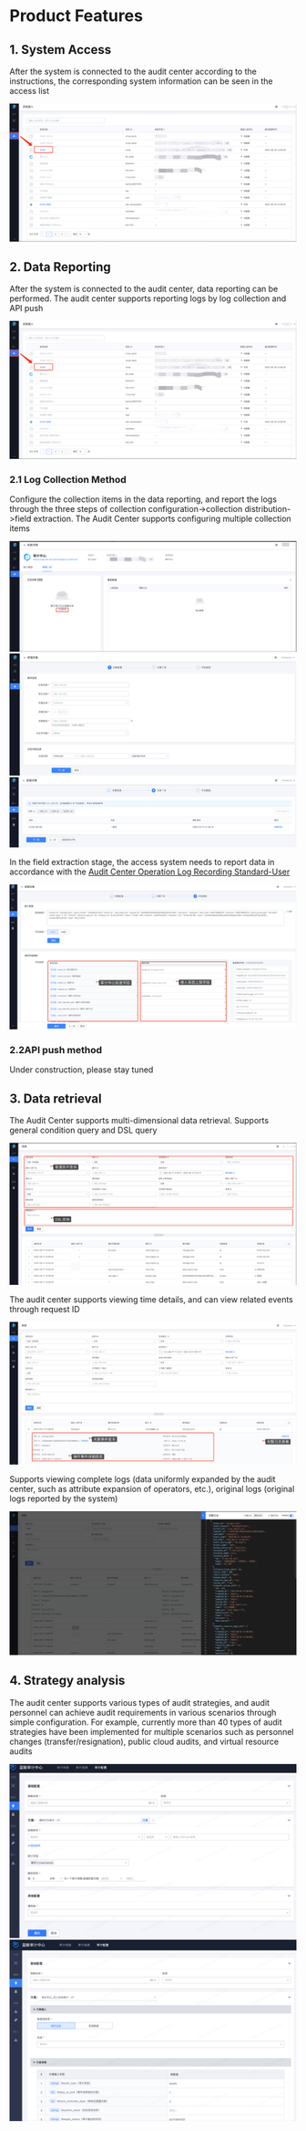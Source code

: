 # Product Features

## 1. System Access

After the system is connected to the audit center according to the instructions, the corresponding system information can be seen in the access list

![alt text](image-15.png)

## 2. Data Reporting

After the system is connected to the audit center, data reporting can be performed. The audit center supports reporting logs by log collection and API push

![alt text](image-15.png)

### 2.1 Log Collection Method

Configure the collection items in the data reporting, and report the logs through the three steps of collection configuration->collection distribution->field extraction. The Audit Center supports configuring multiple collection items

![alt text](image-2.png)
![alt text](image-3.png)
![alt text](image-4.png)

In the field extraction stage, the access system needs to report data in accordance with the [Audit Center Operation Log Recording Standard-User](https://doc.weixin.qq.com/sheet/e3_AIkASgZ9ACc7rqrm9vaSqeH7A11N4?scode=AJEAIQdfAAoLJMDc67AIkASgZ9ACc&tab=BB08J2 "Audit Center Operation Log Recording Standard-User")

![alt text](image-8.png)

### 2.2API push method

Under construction, please stay tuned

## 3. Data retrieval

The Audit Center supports multi-dimensional data retrieval. Supports general condition query and DSL query

![alt text](image-16.png)

The audit center supports viewing time details, and can view related events through request ID

![alt text](image-10.png)

Supports viewing complete logs (data uniformly expanded by the audit center, such as attribute expansion of operators, etc.), original logs (original logs reported by the system)

![alt text](image-9.png)

## 4. Strategy analysis

The audit center supports various types of audit strategies, and audit personnel can achieve audit requirements in various scenarios through simple configuration.
For example, currently more than 40 types of audit strategies have been implemented for multiple scenarios such as personnel changes (transfer/resignation), public cloud audits, and virtual resource audits

![alt text](image.png)
![alt text](image-13.png)